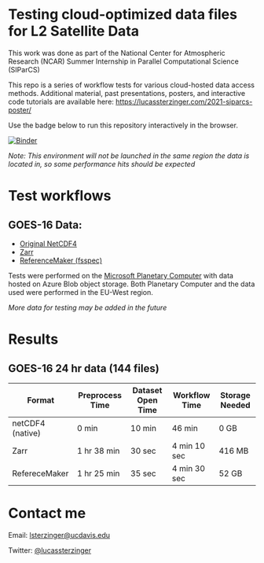 # Testing cloud-optimized data files for L2 Satellite Data


This work was done as part of the National Center for Atmospheric Research (NCAR) Summer Internship in Parallel Computational Science (SIParCS)

This repo is a series of workflow tests for various cloud-hosted data access methods. Additional material, past presentations, posters, and interactive code tutorials are available here: https://lucassterzinger.com/2021-siparcs-poster/

Use the badge below to run this repository interactively in the browser. 

[![Binder](https://binder.pangeo.io/badge_logo.svg)](https://binder.pangeo.io/v2/gh/lsterzinger/cloud-optimized-satellite-data-tests/main)

_Note: This environment will not be launched in the same region the data is located in, so some performance hits should be expected_

# Test workflows
## GOES-16 Data:
* [Original NetCDF4](./goes-16/netcdf/)
* [Zarr](./goes-16/Zarr/)
* [ReferenceMaker (fsspec)](./goes-16/ReferenceMaker/)

Tests were performed on the [Microsoft Planetary Computer](https://planetarycomputer.microsoft.com/) with data hosted on Azure Blob object storage. Both Planetary Computer and the data used were performed in the EU-West region.

_More data for testing may be added in the future_

# Results
## GOES-16 24 hr data (144 files)
| Format           | Preprocess Time | Dataset Open Time | Workflow Time | Storage Needed |
|------------------|-----------------|-------------------|---------------|----------------|
| netCDF4 (native) | 0 min           | 10 min            | 46 min        | 0 GB           |
| Zarr             | 1 hr 38 min     | 30 sec            | 4 min 10 sec  | 416 MB         |
| RefereceMaker    | 1 hr 25 min     | 35 sec            | 4 min 30 sec  | 52 GB          |

# Contact me
Email: [lsterzinger@ucdavis.edu](mailto://lsterzinger@ucdavis.edu)

Twitter: [@lucassterzinger](https://twitter.com/lucassterzinger)
